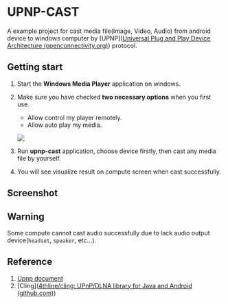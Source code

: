 # UPNP-CAST

A example project for cast media file(Image, Video, Audio) from android device to windows computer by [UPNP]([Universal Plug and Play Device Architecture (openconnectivity.org)](https://openconnectivity.org/upnp-specs/UPnP-arch-DeviceArchitecture-v2.0-20200417.pdf)) protocol.

## Getting start

1. Start the **Windows Media Player** application on windows.

2. Make sure you have checked **two necessary options** when you first use.

   	- Allow control my player remotely.
   	- Allow auto play my media.  

   ![](https://wms-file-bucket.oss-cn-hangzhou.aliyuncs.com/Snipaste_2023-12-12_17-31-50.png)  

3. Run **upnp-cast** application, choose device firstly, then cast any media file by yourself.
4. You will see visualize result on compute screen when cast successfully.

## Screenshot

<div>
	<iamge src="https://wms-file-bucket.oss-cn-hangzhou.aliyuncs.com/Screenshot_20231212_183339_io.github.xxmd.jpg"></iamge>  
	<iamge src="https://wms-file-bucket.oss-cn-hangzhou.aliyuncs.com/Screenshot_20231212_183329_io.github.xxmd.jpg"></iamge> 
	<iamge src="https://wms-file-bucket.oss-cn-hangzhou.aliyuncs.com/Screenshot_20231212_183306_io.github.xxmd.jpg"></iamge>   
</div>


## Warning

Some compute cannot cast audio successfully due to lack audio output device(`headset`, `speaker`, etc...).

## Reference

1. [Upnp document](https://openconnectivity.org/upnp-specs/UPnP-arch-DeviceArchitecture-v2.0-20200417.pdf)
2. [Cling]([4thline/cling: UPnP/DLNA library for Java and Android (github.com)](https://github.com/4thline/cling))

